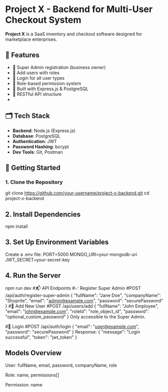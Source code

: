 # Project X - Backend for Multi-User Checkout System

**Project X** is a SaaS inventory and checkout software designed for marketplace enterprises. 
## 📌 Features

- 👑 Super Admin registration (business owner)
- 👥 Add users with roles
- 🔐 Login for all user types
- 🛂 Role-based permission system
- 🔧 Built with Express.js & PostgreSQL
- 📄 RESTful API structure
- 
## 🗂️ Tech Stack

- **Backend**: Node.js (Express.js)
- **Database**: PostgreSQL
- **Authentication**: JWT
- **Password Hashing**: bcrypt
- **Dev Tools**: Git, Postman


## 🚀 Getting Started

### 1. Clone the Repository


git clone https://github.com/your-username/project-x-backend.git
cd project-x-backend

## 2. Install Dependencies

npm install
## 3. Set Up Environment Variables
Create a .env file:
PORT=5000
MONGO_URI=your-mongodb-uri
JWT_SECRET=your-secret-key
## 4. Run the Server
npm run dev
#📬 API Endpoints
#✅ Register Super Admin
#POST /api/auth/register-super-admin
{
  "fullName": "Jane Doe",
  "companyName": "Shoprite",
  "email": "admin@example.com",
  "password": "securePassword"
}
#👥 Add New User
#POST /api/users/add
{
  "fullName": "John Employee",
  "email": "john@example.com",
  "roleId": "role_object_id",
  "password": "optional_custom_password"
}
Only accessible to the Super Admin.

#🔐 Login
#POST /api/auth/login
{
  "email": "user@example.com",
  "password": "securePassword"
}
Response:
{
  "message": "Login successful",
  "token": "jwt_token"
}
## Models Overview
User: fullName, email, password, companyName, role

Role: name, permissions[]

Permission: name

